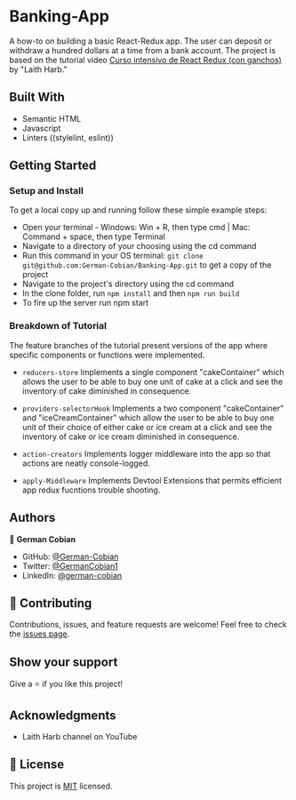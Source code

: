 # Banking-App

A how-to on building a basic React-Redux app. The user can deposit or withdraw a hundred dollars at a time from a bank account. The project is based on the tutorial video [Curso intensivo de React Redux (con ganchos)](https://www.youtube.com/watch?v=9jULHSe41ls) by "Laith Harb."


## Built With

* Semantic HTML
* Javascript
* Linters ((stylelint, eslint))


## Getting Started

### Setup and Install

To get a local copy up and running follow these simple example steps:

* Open your terminal - Windows: Win + R, then type cmd | Mac: Command + space, then type Terminal
* Navigate to a directory of your choosing using the cd command
* Run this command in your OS terminal: `git clone git@github.com:German-Cobian/Banking-App.git` to get a copy of the project
* Navigate to the project's directory using the cd command
* In the clone folder, run `npm install` and then `npm run build`
* To fire up the server run npm start

### Breakdown of Tutorial

The feature branches of the tutorial present versions of the app where specific components or functions
were implemented. 

* `reducers-store` Implements a single component "cakeContainer" which allows the user to be able to buy one unit of cake at a click and see the inventory of cake diminished in consequence.

* `providers-selectorHook` Implements a two component "cakeContainer" and "iceCreamContainer" which allow the user to be able to buy one unit of their choice of either cake or ice cream at a click and see the inventory of cake or ice cream diminished in consequence.

* `action-creators` Implements logger middleware into the app so that actions are neatly console-logged.

* `apply-Middleware` Implements Devtool Extensions that permits efficient app redux fucntions trouble shooting.


## Authors

👤 **German Cobian**

* GitHub: [@German-Cobian](https://github.com/German-Cobian)
* Twitter: [@GermanCobian1](https://twitter.com/GermanCobian1)
* LinkedIn: [@german-cobian](https://www.linkedin.com/in/german-cobian/)


## 🤝 Contributing

Contributions, issues, and feature requests are welcome! Feel free to check the [issues page](https://github.com/German-Cobian/Banking-App/issues).


## Show your support

Give a ⭐️ if you like this project!


## Acknowledgments

* Laith Harb channel on YouTube


## 📝 License

This project is [MIT](https://github.com/German-Cobian/Banking-App/blob/main/LICENSE) licensed.
